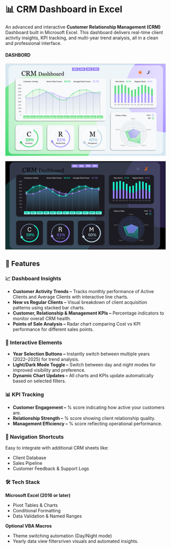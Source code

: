 # 📊 CRM Dashboard in Excel

An advanced and interactive **Customer Relationship Management (CRM)** Dashboard built in Microsoft Excel.
This dashboard delivers real-time client activity insights, KPI tracking, and multi-year trend analysis, all in a clean and professional interface.

#### DASHBORD

![DASHBORD](https://github.com/Abhijeet7400/CRM-Dashboard/blob/main/4th%20dash%20image%201.png)

![DASHBORD](https://github.com/Abhijeet7400/CRM-Dashboard/blob/main/4th%20dash%20image%202.png)

## 🚀 Features

### 📈 Dashboard Insights

- **Customer Activity Trends –** Tracks monthly performance of Active Clients and Average Clients with interactive line charts.
- **New vs Regular Clients –** Visual breakdown of client acquisition patterns using stacked bar charts.
- **Customer, Relationship & Management KPIs –** Percentage indicators to monitor overall CRM health.
- **Points of Sale Analysis –** Radar chart comparing Cost vs KPI performance for different sales points.

### 🔄 Interactive Elements

- **Year Selection Buttons –** Instantly switch between multiple years (2022–2025) for trend analysis.
- **Light/Dark Mode Toggle –** Switch between day and night modes for improved visibility and preference.
- **Dynamic Chart Updates –** All charts and KPIs update automatically based on selected filters.

### 📊 KPI Tracking

- **Customer Engagement –** % score indicating how active your customers are.
- **Relationship Strength –** % score showing client relationship quality.
- **Management Efficiency –** % score reflecting operational performance.

### 🧭 Navigation Shortcuts

Easy to integrate with additional CRM sheets like:
- Client Database
- Sales Pipeline
- Customer Feedback & Support Logs

### 🛠️ Tech Stack

**Microsoft Excel (2016 or later)**
- Pivot Tables & Charts
- Conditional Formatting
- Data Validation & Named Ranges

**Optional VBA Macros**
- Theme switching automation (Day/Night mode)
- Yearly data view filtersriven visuals and automated insights.
